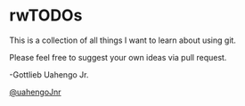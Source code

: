 # rwTODOs

This is a collection of all things I want to learn about using git. 

Please feel free to suggest your own ideas via pull request.

-Gottlieb Uahengo Jr.

[@uahengoJnr](https://twitter.com/UahengoJr)
